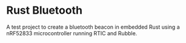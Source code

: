 # Rust Bluetooth
A test project to create a bluetooth beacon in embedded Rust using a nRF52833 microcontroller running RTIC and Rubble.
